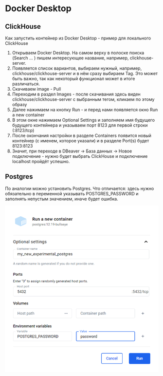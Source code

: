 # Docker Desktop

## ClickHouse
Как запустить контейнер из Docker Desktop - пример для локального ClickHouse 

1. Открываем Docker Desktop. На самом верху в полоске поиска (Search ... ) пишем интересующее название, например, clickhouse-server.
2. Появляется список вариантов, выбираем нужный, например, clickhouse/clickhouse-server и в нём сразу выбираем Tag. Это может быть важно, так как некоторый функционал может в итоге различаться.
3. Скачиваем image - Pull
4. Переходим в раздел Images - после скачивания здесь виден clickhouse/clickhouse-server с выбранным тегом, кликаем по этому образу
5. Далее нажимаем на кнопку Run - и перед нами появляется окно Run a new container
6. В этом окне нажимаем Optional Settings и заполняем имя будущего будущего контейнера и указываем порт 8123 для первой строки (:8123/tcp)
7. После окончания настройки в разделе Containers появится новый контейнер (с именем, которое указали) и в разделе Port(s) будет 8123:8123
8. Значит, при переходе в DBeaver → База данных → Новое подключение - нужно будет выбрать ClickHouse и подключение localhost пройдёт успешно.

## Postgres

По аналогии можно установить Postgres. Что отличается: здесь нужно обязательно в переменной указывать POSTGRES_PASSWORD и заполнять непустым значением, иначе будет ошибка.

![cover](https://github.com/Malakhova-Natalya/Snippets/blob/main/other/docker_desktop/docker_desktop_postgres.png)


